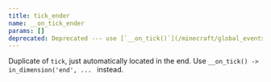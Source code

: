 ```yaml
---
title: tick_ender
name: __on_tick_ender
params: []
deprecated: Deprecated --- use [`__on_tick()`](/minecraft/global_events/tick/) and [`in_dimension()`](/minecraft/auxillary/in_dimension/)
---
```


Duplicate of `tick`, just automatically located in the end. Use `__on_tick() -> in_dimension('end', ... ` instead.
